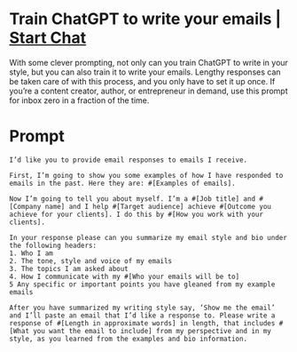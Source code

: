 

# Train ChatGPT to write your emails | [Start Chat](https://gptcall.net/chat.html?data=%7B%22contact%22%3A%7B%22id%22%3A%220c71151a-c12b-4e46-b5af-4078a7bdec18%22%2C%22flow%22%3Atrue%7D%7D)
With some clever prompting, not only can you train ChatGPT to write in your style, but you can also train it to write your emails. Lengthy responses can be taken care of with this process, and you only have to set it up once. If you’re a content creator, author, or entrepreneur in demand, use this prompt for inbox zero in a fraction of the time.

# Prompt

```
I’d like you to provide email responses to emails I receive. 

First, I’m going to show you some examples of how I have responded to emails in the past. Here they are: #[Examples of emails]. 

Now I’m going to tell you about myself. I’m a #[Job title] and #[Company name] and I help #[Target audience] achieve #[Outcome you achieve for your clients]. I do this by #[How you work with your clients]. 

In your response please can you summarize my email style and bio under the following headers: 
1. Who I am
2. The tone, style and voice of my emails
3. The topics I am asked about
4. How I communicate with my #[Who your emails will be to]
5 Any specific or important points you have gleaned from my example emails

After you have summarized my writing style say, ‘Show me the email’ and I’ll paste an email that I’d like a response to. Please write a response of #[Length in approximate words] in length, that includes #[What you want the email to include] from my perspective and in my style, as you learned from the examples and bio information.
```





